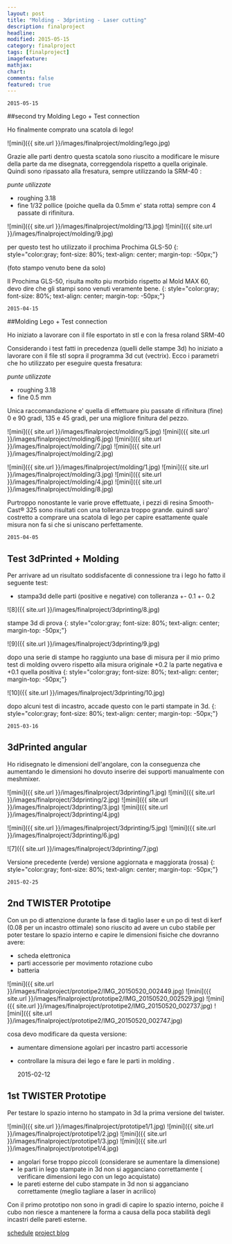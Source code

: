 ```yaml
---
layout: post
title: "Molding - 3dprinting - Laser cutting"
description: finalproject
headline: 
modified: 2015-05-15
category: finalproject
tags: [finalproject]
imagefeature: 
mathjax: 
chart: 
comments: false
featured: true
---
```







	2015-05-15

##second try Molding Lego + Test connection

Ho finalmente comprato una scatola di lego!

![mini]({{ site.url }}/images/finalproject/molding/lego.jpg)

Grazie alle parti dentro questa scatola sono riuscito a modificare le misure della parte da me disegnata, correggendola rispetto a quella originale.
Quindi sono ripassato alla fresatura, sempre utilizzando la SRM-40 :

*punte utilizzate*
- roughing 3.18 
- fine 1/32 pollice (poiche quella da 0.5mm e' stata rotta)
sempre con 4 passate di rifinitura.

![mini]({{ site.url }}/images/finalproject/molding/13.jpg)
![mini]({{ site.url }}/images/finalproject/molding/9.jpg)

per questo test ho utilizzato il prochima Prochima GLS-50
{: style="color:gray; font-size: 80%; text-align: center; margin-top: -50px;"}

(foto stampo venuto bene da solo)

Il Prochima GLS-50, risulta molto piu morbido rispetto al Mold MAX 60, devo dire che gli stampi sono venuti veramente bene.
{: style="color:gray; font-size: 80%; text-align: center; margin-top: -50px;"}

	2015-04-15

##Molding Lego + Test connection

Ho iniziato a lavorare con il file esportato in stl e con la fresa roland SRM-40 

Considerando i test fatti in precedenza (quelli delle stampe 3d) ho iniziato a lavorare con il file stl sopra il programma 3d cut (vectrix).
Ecco i parametri che ho utilizzato per eseguire questa fresatura:

*punte utilizzate*
- roughing 3.18 
- fine 0.5 mm

Unica raccomandazione e' quella di effettuare piu passate di rifinitura (fine) 0 e 90 gradi, 135 e 45 gradi, per una migliore finitura del pezzo.


![mini]({{ site.url }}/images/finalproject/molding/5.jpg)
![mini]({{ site.url }}/images/finalproject/molding/6.jpg)
![mini]({{ site.url }}/images/finalproject/molding/7.jpg)
![mini]({{ site.url }}/images/finalproject/molding/2.jpg)

![mini]({{ site.url }}/images/finalproject/molding/1.jpg)
![mini]({{ site.url }}/images/finalproject/molding/3.jpg)
![mini]({{ site.url }}/images/finalproject/molding/4.jpg)
![mini]({{ site.url }}/images/finalproject/molding/8.jpg)

Purtroppo nonostante le varie prove effettuate, i pezzi di resina Smooth-Cast® 325 sono risultati con una tolleranza troppo grande.
quindi saro' costretto a comprare una scatola di lego per capire esattamente quale misura non fa si che si uniscano perfettamente.

	2015-04-05

## Test 3dPrinted + Molding

Per arrivare ad un risultato soddisfacente di connessione tra i lego ho fatto il seguente test:

- stampa3d delle parti (positive e negative) con tolleranza +- 0.1 +- 0.2

![8]({{ site.url }}/images/finalproject/3dprinting/8.jpg)

stampe 3d di prova
{: style="color:gray; font-size: 80%; text-align: center; margin-top: -50px;"}

![9]({{ site.url }}/images/finalproject/3dprinting/9.jpg)

dopo una serie di stampe ho raggiunto una base di misura per il mio primo test di molding
ovvero rispetto alla misura originale +0.2 la parte negativa e +0.1 quella positiva
{: style="color:gray; font-size: 80%; text-align: center; margin-top: -50px;"}

![10]({{ site.url }}/images/finalproject/3dprinting/10.jpg)

dopo alcuni test di incastro, accade questo con le parti stampate in 3d.
{: style="color:gray; font-size: 80%; text-align: center; margin-top: -50px;"}

	2015-03-16

## 3dPrinted angular

Ho ridisegnato le dimensioni dell'angolare, con la conseguenza che aumentando le dimensioni ho dovuto inserire dei supporti manualmente con meshmixer.

![mini]({{ site.url }}/images/finalproject/3dprinting/1.jpg)
![mini]({{ site.url }}/images/finalproject/3dprinting/2.jpg)
![mini]({{ site.url }}/images/finalproject/3dprinting/3.jpg)
![mini]({{ site.url }}/images/finalproject/3dprinting/4.jpg)

![mini]({{ site.url }}/images/finalproject/3dprinting/5.jpg)
![mini]({{ site.url }}/images/finalproject/3dprinting/6.jpg)

![7]({{ site.url }}/images/finalproject/3dprinting/7.jpg)

Versione precedente (verde) versione aggiornata e maggiorata (rossa)
{: style="color:gray; font-size: 80%; text-align: center; margin-top: -50px;"}


	2015-02-25

## 2nd TWISTER Prototipe

Con un po di attenzione durante la fase di taglio laser e un po di test di kerf (0.08 per un incastro ottimale)
sono riuscito ad avere un cubo stabile per poter testare lo spazio interno e capire le dimensioni fisiche che dovranno avere:

- scheda elettronica
- parti accessorie per movimento rotazione cubo
- batteria


![mini]({{ site.url }}/images/finalproject/prototipe2/IMG_20150520_002449.jpg)
![mini]({{ site.url }}/images/finalproject/prototipe2/IMG_20150520_002529.jpg)
![mini]({{ site.url }}/images/finalproject/prototipe2/IMG_20150520_002737.jpg)
![mini]({{ site.url }}/images/finalproject/prototipe2/IMG_20150520_002747.jpg)

cosa devo modificare da questa versione:

- aumentare dimensione agolari per incastro parti accessorie
- controllare la misura dei lego e fare le parti in molding
.

	2015-02-12

## 1st TWISTER Prototipe

Per testare lo spazio interno ho stampato in 3d la prima versione del twister.

![mini]({{ site.url }}/images/finalproject/prototipe1/1.jpg)
![mini]({{ site.url }}/images/finalproject/prototipe1/2.jpg)
![mini]({{ site.url }}/images/finalproject/prototipe1/3.jpg)
![mini]({{ site.url }}/images/finalproject/prototipe1/4.jpg)


- angolari forse troppo piccoli (considerare se aumentare la dimensione)
- le parti in lego stampate in 3d non si agganciano correttamente ( verificare dimensioni lego con un lego acquistato)
- le pareti esterne del cubo stampate in 3d non si agganciano correttamente (meglio tagliare a laser in acrilico)

Con il primo prototipo non sono in gradi di capire lo spazio interno, poiche il cubo non riesce a mantenere la forma a causa della poca stabilità degli incastri delle pareti esterne.

<a href="{{ site.url }}/finalproject/schedule/"><span class="tiny button success ">schedule</span></a>
<a href="{{ site.url }}/final_project/"><span class="tiny button success ">project blog</span></a>